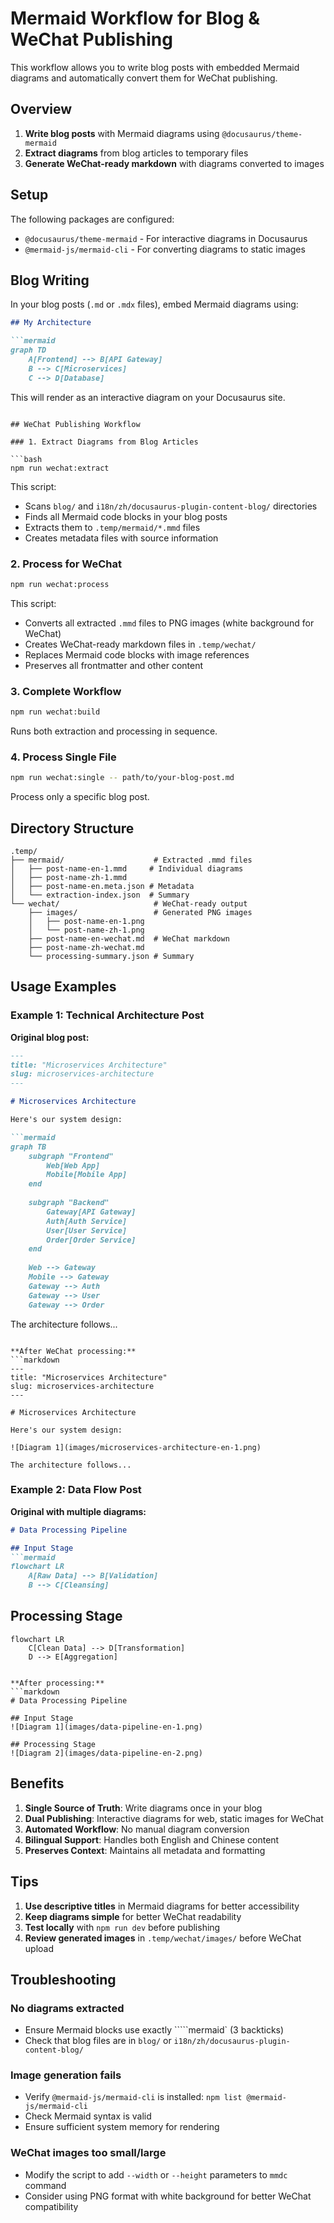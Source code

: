 # Mermaid Workflow for Blog & WeChat Publishing

This workflow allows you to write blog posts with embedded Mermaid diagrams and automatically convert them for WeChat publishing.

## Overview

1. **Write blog posts** with Mermaid diagrams using `@docusaurus/theme-mermaid`
2. **Extract diagrams** from blog articles to temporary files
3. **Generate WeChat-ready markdown** with diagrams converted to images

## Setup

The following packages are configured:
- `@docusaurus/theme-mermaid` - For interactive diagrams in Docusaurus
- `@mermaid-js/mermaid-cli` - For converting diagrams to static images

## Blog Writing

In your blog posts (`.md` or `.mdx` files), embed Mermaid diagrams using:

```markdown
## My Architecture

```mermaid
graph TD
    A[Frontend] --> B[API Gateway]
    B --> C[Microservices]
    C --> D[Database]
```

This will render as an interactive diagram on your Docusaurus site.
```

## WeChat Publishing Workflow

### 1. Extract Diagrams from Blog Articles

```bash
npm run wechat:extract
```

This script:
- Scans `blog/` and `i18n/zh/docusaurus-plugin-content-blog/` directories
- Finds all Mermaid code blocks in your blog posts
- Extracts them to `.temp/mermaid/*.mmd` files
- Creates metadata files with source information

### 2. Process for WeChat

```bash
npm run wechat:process
```

This script:
- Converts all extracted `.mmd` files to PNG images (white background for WeChat)
- Creates WeChat-ready markdown files in `.temp/wechat/`
- Replaces Mermaid code blocks with image references
- Preserves all frontmatter and other content

### 3. Complete Workflow

```bash
npm run wechat:build
```

Runs both extraction and processing in sequence.

### 4. Process Single File

```bash
npm run wechat:single -- path/to/your-blog-post.md
```

Process only a specific blog post.

## Directory Structure

```
.temp/
├── mermaid/                    # Extracted .mmd files
│   ├── post-name-en-1.mmd     # Individual diagrams
│   ├── post-name-zh-1.mmd
│   ├── post-name-en.meta.json # Metadata
│   └── extraction-index.json  # Summary
└── wechat/                     # WeChat-ready output
    ├── images/                 # Generated PNG images
    │   ├── post-name-en-1.png
    │   └── post-name-zh-1.png
    ├── post-name-en-wechat.md  # WeChat markdown
    ├── post-name-zh-wechat.md
    └── processing-summary.json # Summary
```

## Usage Examples

### Example 1: Technical Architecture Post

**Original blog post:**
```markdown
---
title: "Microservices Architecture"
slug: microservices-architecture
---

# Microservices Architecture

Here's our system design:

```mermaid
graph TB
    subgraph "Frontend"
        Web[Web App]
        Mobile[Mobile App]
    end
    
    subgraph "Backend"
        Gateway[API Gateway]
        Auth[Auth Service]
        User[User Service]
        Order[Order Service]
    end
    
    Web --> Gateway
    Mobile --> Gateway
    Gateway --> Auth
    Gateway --> User
    Gateway --> Order
```

The architecture follows...
```

**After WeChat processing:**
```markdown
---
title: "Microservices Architecture"
slug: microservices-architecture
---

# Microservices Architecture

Here's our system design:

![Diagram 1](images/microservices-architecture-en-1.png)

The architecture follows...
```

### Example 2: Data Flow Post

**Original with multiple diagrams:**
```markdown
# Data Processing Pipeline

## Input Stage
```mermaid
flowchart LR
    A[Raw Data] --> B[Validation]
    B --> C[Cleansing]
```

## Processing Stage
```mermaid
flowchart LR
    C[Clean Data] --> D[Transformation]
    D --> E[Aggregation]
```
```

**After processing:**
```markdown
# Data Processing Pipeline

## Input Stage
![Diagram 1](images/data-pipeline-en-1.png)

## Processing Stage
![Diagram 2](images/data-pipeline-en-2.png)
```

## Benefits

1. **Single Source of Truth**: Write diagrams once in your blog
2. **Dual Publishing**: Interactive diagrams for web, static images for WeChat
3. **Automated Workflow**: No manual diagram conversion
4. **Bilingual Support**: Handles both English and Chinese content
5. **Preserves Context**: Maintains all metadata and formatting

## Tips

1. **Use descriptive titles** in Mermaid diagrams for better accessibility
2. **Keep diagrams simple** for better WeChat readability
3. **Test locally** with `npm run dev` before publishing
4. **Review generated images** in `.temp/wechat/images/` before WeChat upload

## Troubleshooting

### No diagrams extracted
- Ensure Mermaid blocks use exactly `````mermaid` (3 backticks)
- Check that blog files are in `blog/` or `i18n/zh/docusaurus-plugin-content-blog/`

### Image generation fails
- Verify `@mermaid-js/mermaid-cli` is installed: `npm list @mermaid-js/mermaid-cli`
- Check Mermaid syntax is valid
- Ensure sufficient system memory for rendering

### WeChat images too small/large
- Modify the script to add `--width` or `--height` parameters to `mmdc` command
- Consider using PNG format with white background for better WeChat compatibility